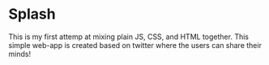 # Splash
This is my first attemp at mixing plain JS, CSS, and HTML together. This simple web-app is created based on twitter where the users can share their minds!
